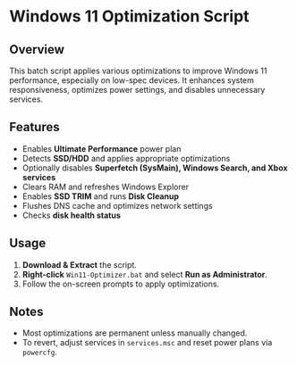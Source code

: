 # Windows 11 Optimization Script

## Overview
This batch script applies various optimizations to improve Windows 11 performance, especially on low-spec devices. It enhances system responsiveness, optimizes power settings, and disables unnecessary services.

## Features
- Enables **Ultimate Performance** power plan
- Detects **SSD/HDD** and applies appropriate optimizations
- Optionally disables **Superfetch (SysMain), Windows Search, and Xbox services**
- Clears RAM and refreshes Windows Explorer
- Enables **SSD TRIM** and runs **Disk Cleanup**
- Flushes DNS cache and optimizes network settings
- Checks **disk health status**

## Usage
1. **Download & Extract** the script.
2. **Right-click** `Win11-Optimizer.bat` and select **Run as Administrator**.
3. Follow the on-screen prompts to apply optimizations.

## Notes
- Most optimizations are permanent unless manually changed.
- To revert, adjust services in `services.msc` and reset power plans via `powercfg`.
